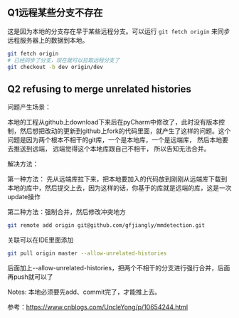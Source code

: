 ## Q1远程某些分支不存在

这是因为本地的分支存在早于某些远程分支。可以运行 `git fetch origin` 来同步远程服务器上的数据到本地。

```bash
git fetch origin 
# 已经同步了分支，现在就可以拉取远程分支了
git checkout -b dev origin/dev
```

 

## Q2 refusing to merge unrelated histories

问题产生场景：

本地的工程从github上download下来后在pyCharm中修改了，此时没有版本控制，然后想把改动的更新到github上fork的代码里面，就产生了这样的问题。这个问题是因为两个根本不相干的git库，一个是本地库，一个是远端库， 然后本地要去推送到远端， 远端觉得这个本地库跟自己不相干， 所以告知无法合并。

解决方法：

第一种方法： 先从远端库拉下来，把本地要加入的代码放到刚刚从远端库下载到本地的库中，然后提交上去，因为这样的话，你基于的库就是远端的库，这是一次update操作

第二种方法：强制合并，然后修改冲突地方

```bash
git remote add origin git@github.com/gfjiangly/mmdetection.git
```

关联可以在IDE里面添加

```bash
git pull origin master --allow-unrelated-histories
```

后面加上--allow-unrelated-histories，把两个不相干的分支进行强行合并，后面再push就可以了

Notes: 本地必须要先add、commit完了，才能推上去。

参考：https://www.cnblogs.com/UncleYong/p/10654244.html
